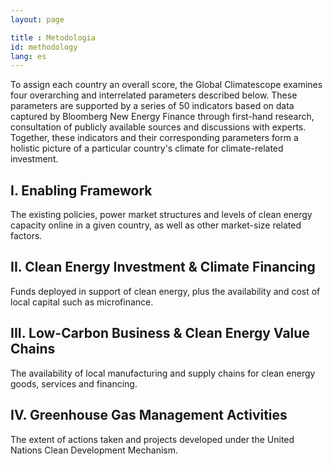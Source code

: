 ```yaml
---
layout: page

title : Metodologia
id: methodology
lang: es
---
```

To assign each country an overall score, the Global Climatescope examines four overarching and interrelated parameters described below. These parameters are supported by a series of 50 indicators based on data captured by Bloomberg New Energy Finance through first-hand research, consultation of publicly available sources and discussions with experts. Together, these indicators and their corresponding parameters form a holistic picture of a particular country's climate for climate-related investment.

## I. Enabling Framework 
The existing policies, power market structures and levels of clean energy capacity online in a given country, as well as other market-size related factors. 

## II. Clean Energy Investment & Climate Financing
Funds deployed in support of clean energy, plus the availability and cost of local capital such as microfinance. 

## III. Low-Carbon Business & Clean Energy Value Chains 
The availability of local manufacturing and supply chains for clean energy goods, services and financing.

## IV. Greenhouse Gas Management Activities
The extent of actions taken and projects developed under the United Nations Clean Development Mechanism.